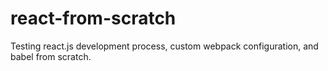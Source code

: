 # react-from-scratch
Testing react.js development process, custom webpack configuration, and babel from scratch.
